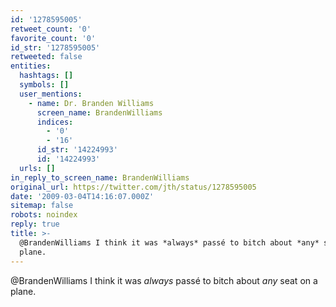 ```yaml
---
id: '1278595005'
retweet_count: '0'
favorite_count: '0'
id_str: '1278595005'
retweeted: false
entities:
  hashtags: []
  symbols: []
  user_mentions:
    - name: Dr. Branden Williams
      screen_name: BrandenWilliams
      indices:
        - '0'
        - '16'
      id_str: '14224993'
      id: '14224993'
  urls: []
in_reply_to_screen_name: BrandenWilliams
original_url: https://twitter.com/jth/status/1278595005
date: '2009-03-04T14:16:07.000Z'
sitemap: false
robots: noindex
reply: true
title: >-
  @BrandenWilliams I think it was *always* passé to bitch about *any* seat on a
  plane.
---
```


@BrandenWilliams I think it was *always* passé to bitch about *any* seat on a plane.